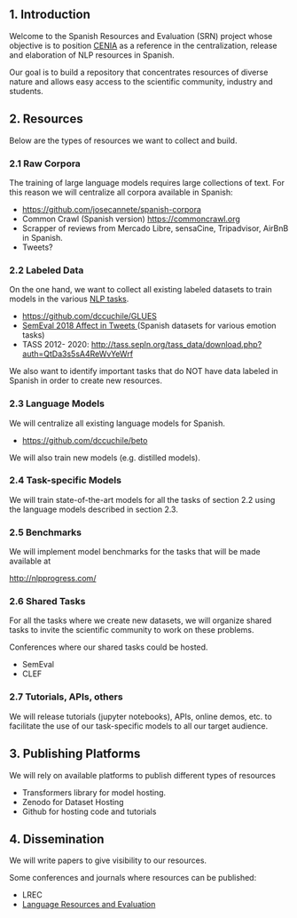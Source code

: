 ## 1. Introduction 	

Welcome to the Spanish Resources and Evaluation (SRN) project whose objective is to position [CENIA](https://www.cenia.cl) as a reference in the centralization, release and elaboration of NLP resources in Spanish.



Our goal is to build a repository that concentrates resources of diverse nature and allows easy access to the scientific community, industry and students. 



## 2. Resources

Below are the types of resources we want to collect and build.



### 2.1 Raw Corpora



The training of large language models requires large collections of text. For this reason we will centralize all corpora available in Spanish:



* https://github.com/josecannete/spanish-corpora
* Common Crawl (Spanish version) [https://commoncrawl.org 	](https://commoncrawl.org/) 
* Scrapper of reviews from Mercado Libre, sensaCine, Tripadvisor, AirBnB in Spanish.   
* Tweets?

### 2.2 Labeled Data

On the one hand, we want to collect all existing labeled datasets to train models in the various [NLP tasks](https://nlpprogress.com/).



* https://github.com/dccuchile/GLUES
* [SemEval 	2018 Affect in Tweets ](https://competitions.codalab.org/competitions/17751)(Spanish datasets for various emotion tasks)
* TASS 2012- 2020: [http://tass.sepln.org/tass_data/download.php?auth=QtDa3s5sA4ReWvYeWrf 	](http://tass.sepln.org/tass_data/download.php?auth=QtDa3s5sA4ReWvYeWrf) 



We also want to identify important tasks that do NOT have data labeled in Spanish in order to create new resources.

### 2.3 Language Models

We will centralize all existing language models for Spanish.



* https://github.com/dccuchile/beto



We will also train new models (e.g. distilled models).



### 2.4 Task-specific Models



We will train state-of-the-art models for all the tasks of section  2.2 using the language models described in section 2.3. 

###  2.5 Benchmarks

We will implement model benchmarks for the tasks that will be made available at 

http://nlpprogress.com/

### 2.6 Shared Tasks



For all the tasks where we create new datasets, we will organize shared tasks to invite the scientific community to work on these problems. 



Conferences where our shared tasks could be hosted. 



* SemEval
* CLEF  



### 2.7 Tutorials, APIs, others



We will release tutorials (jupyter notebooks), APIs, online demos, etc. to facilitate the use of our task-specific models to all our target audience. 



## 3. Publishing Platforms



We will rely on available platforms to publish different types of resources 



* Transformers library for model hosting.
* Zenodo for Dataset Hosting
* Github for hosting code and tutorials



## 4. Dissemination

We will write papers to give visibility to our resources.

Some conferences and journals where resources can be published:



* LREC
* [Language 	Resources and Evaluation](https://www.springer.com/journal/10579)
